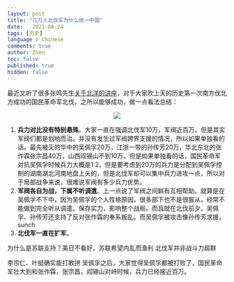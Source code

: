 ```yaml
---
layout: post
title: "几万人北伐军为什么统一中国"
date:   2021-08-24
tags: [历史]
language : Chinese
comments: true
author: Zhen
toc: false
published: true
hidden: false
---
```

最近又听了很多张鸣先生[关于北洋的讲座](https://youtu.be/C5WFrarybbo)，对于大家吹上天的历史第一次南方伐北方成功的国民革命军北伐，之所以能够成功，做一点看法总结：

<p align="center"> <img src="{{ site.imageurl }}/北伐.png"> </p> 

1. **兵力对比没有特别悬殊**。大家一直在强调北伐军10万，军阀近百万。但是其实军阀们都是划地而治。并没有发生过军阀跨界支援的情况，所以如果单独看的话。最先被灭的华中的吴佩孚20万，江浙一带的孙传芳20万，华北东北的张作霖张宗昌40万，山西阎锡山不到10万。但是如果单独看的话，国民革命军对抗吴佩孚时候兵力大概是1:2，但是要考虑到20万的兵力是分配到吴佩孚控制的湖南湖北河南地盘上头的，但是北伐军却可以集中兵力进攻一点，所以对于局部战争来说，很难说军阀有多少兵力优势。
2. **军阀各自为战，下属不听调遣**。上一点说了军阀之间鲜有互相帮助。就算是在吴佩孚不下中，因为吴佩孚的个人性格原因，很多部下也不是很服从，经常不能做到完全听从调遣。保存实力，影响整个战局。而且就在北伐前夕，吴佩孚、孙传芳还支持了反对张作霖的奉系叛乱。而吴佩孚被攻击像孙传芳求援，sunch
3. **北伐军一直在扩军**。



为什么是苏联支持？美日不看好，苏联希望内乱而渔利
北伐军并非战斗力超群

李宗仁、叶挺确实能打敢拼 
吴佩孚之后，大家觉得吴佩孚都被打败了，国民革命军壮大到和张作霖，张宗昌，阎锡山对峙时候，兵力已经接近百万。 

<!--stackedit_data:
eyJoaXN0b3J5IjpbLTEzMDQ5OTQ5NzksMTg4MDkxOTI3MCwxNz
U0NTk5NzA2LDI5MjgzODAyOCwtMTI1NjYzNzc4MiwxMjE0Mzk5
OTgsMTUyMjA0NjAxMF19
-->
